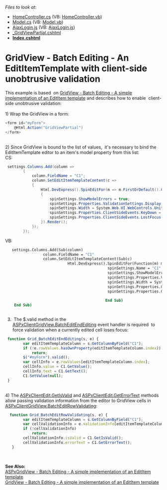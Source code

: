 <!-- default file list -->
*Files to look at*:

* [HomeController.cs](./CS/GridViewBatchEdit/Controllers/HomeController.cs) (VB: [HomeController.vb](./VB/GridViewBatchEdit/Controllers/HomeController.vb))
* [Model.cs](./CS/GridViewBatchEdit/Models/Model.cs) (VB: [Model.vb](./VB/GridViewBatchEdit/Models/Model.vb))
* [AjaxLogin.js](./CS/GridViewBatchEdit/Scripts/AjaxLogin.js) (VB: [AjaxLogin.js](./VB/GridViewBatchEdit/Scripts/AjaxLogin.js))
* [_GridViewPartial.cshtml](./CS/GridViewBatchEdit/Views/Home/_GridViewPartial.cshtml)
* **[Index.cshtml](./CS/GridViewBatchEdit/Views/Home/Index.cshtml)**
<!-- default file list end -->
# GridView - Batch Editing - An EditItemTemplate with client-side unobtrusive validation 


This example is based  on <a href="https://www.devexpress.com/Support/Center/p/T115130">GridView - Batch Editing - A simple implementation of an EditItem template</a> and describes how to enable  client-side unobtrusive validation: <br><br>1) Wrap the GridView in a form:<br>


```cs
<form id="myForm">
    @Html.Action("GridViewPartial")
</form>
```


<br>2) Since GridView is bound to the list of values,  it's necessary to bind the EditItemTemplate editor to an item's model property from this list: <br>CS:<br>


```cs
 settings.Columns.Add(column =>
        {
            column.FieldName = "C1";
            column.SetEditItemTemplateContent(c =>
            {
                Html.DevExpress().SpinEditFor(m => m.FirstOrDefault().C1, spinSettings =>
                {
                    spinSettings.ShowModelErrors = true;
                    spinSettings.Properties.ValidationSettings.Display = Display.Dynamic;     
                    spinSettings.Width = System.Web.UI.WebControls.Unit.Percentage(100);
                    spinSettings.Properties.ClientSideEvents.KeyDown = "C1spinEdit_KeyDown";
                    spinSettings.Properties.ClientSideEvents.LostFocus = "C1spinEdit_LostFocus";
                }).Render();
            });
        });
```


<p>VB:</p>


```vb
   settings.Columns.Add(Sub(column)
                 column.FieldName = "C1"
                 column.SetEditItemTemplateContent(Sub(c)
                            Html.DevExpress().SpinEditFor(Function(m) m.FirstOrDefault().C1, Sub(spinSettings)
                                              spinSettings.Name = "C1"
                                              spinSettings.ShowModelErrors = True
                                              spinSettings.Properties.ValidationSettings.Display = Display.Dynamic
                                              spinSettings.Width = System.Web.UI.WebControls.Unit.Percentage(100)
                                              spinSettings.Properties.ClientSideEvents.KeyDown = "C1spinEdit_KeyDown"
                                              spinSettings.Properties.ClientSideEvents.LostFocus = "C1spinEdit_LostFocus"
                                                                                             End Sub).Render()
                                             End Sub)
    End Sub)
                                               
```


3)  The $.valid method in the <a href="https://documentation.devexpress.com/#AspNet/DevExpressWebASPxGridViewScriptsASPxClientGridView_BatchEditEndEditingtopic">ASPxClientGridView.BatchEditEndEditing</a> event handler is required  to force validation when a currently edited cell loses focus:<br>


```js
 function Grid_BatchEditEndEditing(s, e) {
        var editItemTemplateColumn = s.GetColumnByField("C1");
        if (!e.rowValues.hasOwnProperty(editItemTemplateColumn.index))
            return;
        $("#myForm").valid();
        var cellInfo = e.rowValues[editItemTemplateColumn.index];
        cellInfo.value = C1.GetValue();
        cellInfo.text = C1.GetText();
        C1.SetValue(null);
 }
```


<br>4) The <a href="https://documentation.devexpress.com/#AspNet/DevExpressWebASPxEditorsScriptsASPxClientEdit_GetIsValidtopic">ASPxClientEdit.GetIsValid</a> and <a href="https://documentation.devexpress.com/#AspNet/DevExpressWebASPxEditorsScriptsASPxClientEdit_GetErrorTexttopic">ASPxClientEdit.GetErrorText</a> methods allow passing validation information from the editor to GridView cells in <a href="https://documentation.devexpress.com/#AspNet/DevExpressWebASPxGridViewScriptsASPxClientGridView_BatchEditRowValidatingtopic">ASPxClientGridView.BatchEditRowValidating</a>:<br>


```js
  function Grid_BatchEditRowValidating(s, e) {
        var editItemTemplateColumn = s.GetColumnByField("C1");
        var cellValidationInfo = e.validationInfo[editItemTemplateColumn.index];
        if (!cellValidationInfo)
            return;
        cellValidationInfo.isValid = C1.GetIsValid();
        cellValidationInfo.errorText = C1.GetErrorText();
   }
```


<br>
<p><strong>See Also:<br></strong><a href="https://www.devexpress.com/Support/Center/p/T115096">ASPxGridView - Batch Editing - A simple implementation of an EditItem template</a> <br><a href="https://www.devexpress.com/Support/Center/p/T115130">GridView - Batch Editing - A simple implementation of an EditItem template</a><br><br></p>

<br/>


